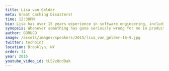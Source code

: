 ```yaml
---
title: Lisa van Gelder
meta: Great Caching Disasters!
time: 12:30PM
bio: Lisa has over 15 years experience in software engineering, including leading and managing software development teams. Her career has taken her between London and New York at companies ranging from small startups to large media organizations - including the Guardian and the BBC. She is currently VP of Engineering at Stride.
synopsis: Whenever something has gone seriously wrong for me in production caching has been at the root of it. Live Q&A with Julian Assange almost brought the site down? Caching fail. Servers can't cope with traffic about a new woolly rat? Caching fail. Half the site is showing sorry pages? Caching fail. This talk will use these disasters to explain why the simplest caching is always the best. 
author: GORUCO
image: /assets/images/speakers/2015/lisa_van_gelder-16-9.jpg
twitter: techbint
location: Brooklyn, NY
order: 11
year: 2015
youtube_video_id: tLS2z8ndDak
---
```

